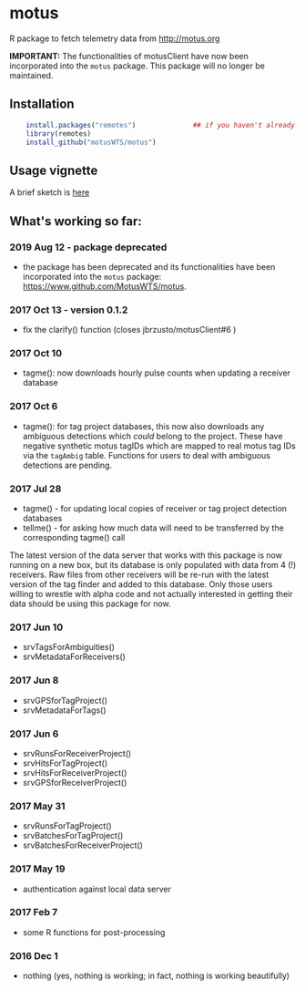 # motus
R package to fetch telemetry data from http://motus.org

**IMPORTANT:** The functionalities of motusClient have now been incorporated into the `motus` package. This package will no longer be maintained.

## Installation ##
```R
    install.packages("remotes")              ## if you haven't already done this
    library(remotes)
    install_github("motusWTS/motus")
```
## Usage vignette ##

A brief sketch is [here](https://github.com/motuswts/motusClient/blob/master/inst/doc/motusClient_R_package_usage.md)

## What's working so far:

### 2019 Aug 12 - package deprecated

- the package has been deprecated and its functionalities have been incorporated into the `motus` package: https://www.github.com/MotusWTS/motus.

### 2017 Oct 13 - version 0.1.2

- fix the clarify() function (closes jbrzusto/motusClient#6 )

### 2017 Oct 10

- tagme(): now downloads hourly pulse counts when updating a receiver database

### 2017 Oct 6

- tagme(): for tag project databases, this now also downloads any
ambiguous detections which *could* belong to the project.  These
have negative synthetic motus tagIDs which are mapped to real motus tag IDs
via the `tagAmbig` table.  Functions for users to deal with ambiguous detections are pending.

### 2017 Jul 28

- tagme() - for updating local copies of receiver or tag project detection databases
- tellme() - for asking how much data will need to be transferred by the corresponding tagme() call

The latest version of the data server that works with this package is
now running on a new box, but its database is only populated with data
from 4 (!) receivers.  Raw files from other receivers will be re-run with
the latest version of the tag finder and added to this database.  Only
those users willing to wrestle with alpha code and not actually interested
in getting their data should be using this package for now.

### 2017 Jun 10

- srvTagsForAmbiguities()
- srvMetadataForReceivers()

### 2017 Jun 8

- srvGPSforTagProject()
- srvMetadataForTags()

### 2017 Jun 6

- srvRunsForReceiverProject()
- srvHitsForTagProject()
- srvHitsForReceiverProject()
- srvGPSforReceiverProject()

### 2017 May 31

- srvRunsForTagProject()
- srvBatchesForTagProject()
- srvBatchesForReceiverProject()

### 2017 May 19

- authentication against local data server

### 2017 Feb 7

- some R functions for post-processing

### 2016 Dec 1
- nothing (yes, nothing is working; in fact, nothing is working beautifully)
